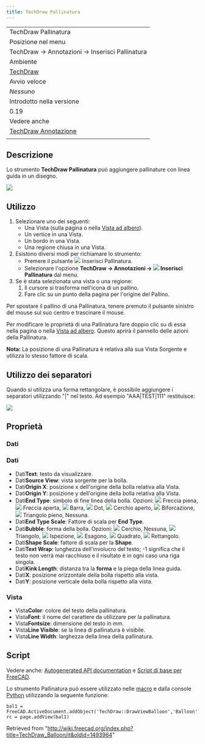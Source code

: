 ```yaml
---
title: TechDraw Pallinatura
---
```

|  |
| --- |
| TechDraw Pallinatura |
| Posizione nel menu |
| TechDraw → Annotazioni → Inserisci Pallinatura |
| Ambiente |
| [TechDraw](/TechDraw_Workbench/it "TechDraw Workbench/it") |
| Avvio veloce |
| *Nessuno* |
| Introdotto nella versione |
| 0.19 |
| Vedere anche |
| [TechDraw Annotazione](/TechDraw_Annotation/it "TechDraw Annotation/it") |
|  |

## Descrizione

Lo strumento **TechDraw Pallinatura** può aggiungere pallinature con linea guida in un disegno.

![](/images/Techdraw_balloon.png)

## Utilizzo

1. Selezionare uno dei seguenti:
   * Una Vista (sulla pagina o nella [Vista ad albero](/Tree_view/it "Tree view/it")).
   * Un vertice in una Vista.
   * Un bordo in una Vista.
   * Una regione chiusa in una Vista.
2. Esistono diversi modi per richiamare lo strumento:
   * Premere il pulsante ![](/images/TechDraw_Balloon.svg) Inserisci Pallinatura.
   * Selezionare l'opzione **TechDraw → Annotazioni → ![](/images/TechDraw_Balloon.svg) Inserisci Pallinatura** dal menu.
3. Se è stata selezionata una vista o una regione:
   1. Il cursore si trasforma nell'icona di un pallino.
   2. Fare clic su un punto della pagina per l'origine del Pallino.

Per spostare il pallino di una Pallinatura, tenere premuto il pulsante sinistro del mouse sul suo centro e trascinare il mouse.

Per modificare le proprietà di una Pallinatura fare doppio clic su di essa nella pagina o nella [Vista ad albero](/Tree_view/it "Tree view/it"). Questo aprirà il pannello delle azioni della Pallinatura.

**Nota:** La posizione di una Pallinatura è relativa alla sua Vista Sorgente e utilizza lo stesso fattore di scala.

## Utilizzo dei separatori

Quando si utilizza una forma rettangolare, è possibile aggiungere i separatori utilizzando "|" nel testo. Ad esempio "AAA|TEST|111" restituisce:

![](/images/Balloon_separator.png)

## Proprietà

### Dati

### Dati

* Dati**Text**: testo da visualizzare.
* Dati**Source View**: vista sorgente per la bolla.
* Dati**Origin X**: posizione x dell'origine della bolla relativa alla Vista.
* Dati**Origin Y**: posizione y dell'origine della bolla relativa alla Vista.
* Dati**End Type**: simbolo di fine linea della bolla. Opzioni: ![](/images/Arrowfilled.svg) Freccia piena, ![](/images/Arrowopen.svg) Freccia aperta, ![](/images/Arrowtick.svg) Barra, ![](/images/Arrowdot.svg) Dot, ![](/images/Arrowopendot.svg) Cerchio aperto, ![](/images/Arrowfork.svg) Biforcazione, ![](/images/Arrowpyramid.svg) Triangolo pieno, Nessuna.
* Dati**End Type Scale**: Fattore di scala per **End Type**.
* Dati**Bubble**: forma della bolla. Opzioni: ![](/images/Circular.svg) Cerchio, Nessuna, ![](/images/Triangle.svg) Triangolo, ![](/images/Inspection.svg) Ispezione, ![](/images/Hexagon.svg) Esagono, ![](/images/TechDraw_Square.svg) Quadrato, ![](/images/Rectangle.svg) Rettangolo.
* Dati**Shape Scale**: fattore di scala per la **Shape**.
* Dati**Text Wrap**: lunghezza dell'involucro del testo; -1 significa che il testo non verrà mai racchiuso e il risultato è in ogni caso una riga singola.
* Dati**Kink Length**: distanza tra la **forma** e la piega della linea guida.
* Dati**X**: posizione orizzontale della bolla rispetto alla vista.
* Dati**Y**: posizione verticale della bolla rispetto alla vista.

### Vista

* Vista**Color**: colore del testo della pallinatura.
* Vista**Font**: il nome del carattere da utilizzare per la pallinatura.
* Vista**Fontsize**: dimensione del testo in mm.
* Vista**Line Visible**: se la linea di pallinatura è visibile.
* Vista**Line Width**: larghezza della linea della pallinatura.

## Script

Vedere anche: [Autogenerated API documentation](https://freecad.github.io/SourceDoc/) e [Script di base per FreeCAD](/FreeCAD_Scripting_Basics/it "FreeCAD Scripting Basics/it").

Lo strumento Pallinatura può essere utilizzato nelle [macro](/Macros/it "Macros/it") e dalla console [Python](/Python/it "Python/it") utilizzando la seguente funzione:

```
bal1 = FreeCAD.ActiveDocument.addObject('TechDraw::DrawViewBalloon','Balloon')
rc = page.addView(bal1)

```

Retrieved from "<http://wiki.freecad.org/index.php?title=TechDraw_Balloon/it&oldid=1493964>"